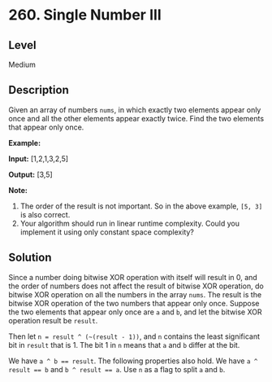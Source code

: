 # 260. Single Number III
## Level
Medium

## Description
Given an array of numbers `nums`, in which exactly two elements appear only once and all the other elements appear exactly twice. Find the two elements that appear only once.

**Example:**

**Input:**  [1,2,1,3,2,5]

**Output:** [3,5]

**Note:**

1. The order of the result is not important. So in the above example, `[5, 3]` is also correct.
2. Your algorithm should run in linear runtime complexity. Could you implement it using only constant space complexity?

## Solution
Since a number doing bitwise XOR operation with itself will result in 0, and the order of numbers does not affect the result of bitwise XOR operation, do bitwise XOR operation on all the numbers in the array `nums`. The result is the bitwise XOR operation of the two numbers that appear only once. Suppose the two elements that appear only once are `a` and `b`, and let the bitwise XOR operation result be `result`.

Then let `n = result ^ (~(result - 1))`, and `n` contains the least significant bit in `result` that is 1. The bit 1 in `n` means that `a` and `b` differ at the bit.

We have `a ^ b == result`. The following properties also hold. We have `a ^ result == b` and `b ^ result == a`. Use `n` as a flag to split `a` and `b`.
